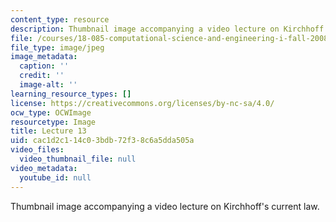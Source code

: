 ```yaml
---
content_type: resource
description: Thumbnail image accompanying a video lecture on Kirchhoff's current law.
file: /courses/18-085-computational-science-and-engineering-i-fall-2008/cac1d2c114c03bdb72f38c6a5dda505a_13.jpg
file_type: image/jpeg
image_metadata:
  caption: ''
  credit: ''
  image-alt: ''
learning_resource_types: []
license: https://creativecommons.org/licenses/by-nc-sa/4.0/
ocw_type: OCWImage
resourcetype: Image
title: Lecture 13
uid: cac1d2c1-14c0-3bdb-72f3-8c6a5dda505a
video_files:
  video_thumbnail_file: null
video_metadata:
  youtube_id: null
---
```

Thumbnail image accompanying a video lecture on Kirchhoff's current law.